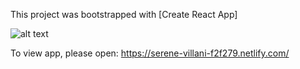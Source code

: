 This project was bootstrapped with [Create React App]

![alt text](https://image.ibb.co/dK9A30/calculator.png)

To view app, please open: https://serene-villani-f2f279.netlify.com/
